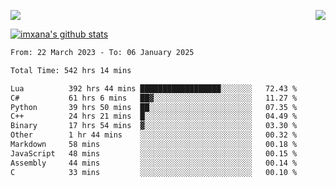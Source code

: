 <p>
  <a href="https://count.getloli.com/"><img src="https://count.getloli.com/get/@xana.readme?theme=moebooru-h"></a>
  <img src="https://weather-icon.journeyad.repl.co/@hangzhou?v=1" align="right">
</p>


<a href="https://github.com/imxana"><img align="center" src="https://github-readme-stats.vercel.app/api?username=imxana&show_icons=true&include_all_commits=true&hide_border=tru&custom_title=imxana%27s%20Github%20Stats" alt="imxana's github stats" /></a> 

<!--START_SECTION:waka-->

```txt
From: 22 March 2023 - To: 06 January 2025

Total Time: 542 hrs 14 mins

Lua          392 hrs 44 mins ██████████████████░░░░░░░   72.43 %
C#           61 hrs 6 mins   ██▓░░░░░░░░░░░░░░░░░░░░░░   11.27 %
Python       39 hrs 50 mins  ██░░░░░░░░░░░░░░░░░░░░░░░   07.35 %
C++          24 hrs 21 mins  █░░░░░░░░░░░░░░░░░░░░░░░░   04.49 %
Binary       17 hrs 54 mins  ▓░░░░░░░░░░░░░░░░░░░░░░░░   03.30 %
Other        1 hr 44 mins    ░░░░░░░░░░░░░░░░░░░░░░░░░   00.32 %
Markdown     58 mins         ░░░░░░░░░░░░░░░░░░░░░░░░░   00.18 %
JavaScript   48 mins         ░░░░░░░░░░░░░░░░░░░░░░░░░   00.15 %
Assembly     44 mins         ░░░░░░░░░░░░░░░░░░░░░░░░░   00.14 %
C            33 mins         ░░░░░░░░░░░░░░░░░░░░░░░░░   00.10 %
```

<!--END_SECTION:waka-->
